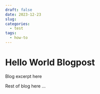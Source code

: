 ```yaml
---
draft: false
date: 2023-12-23
slug: 
categories:
  - test
tags:
  - how-to
---
```



# Hello World Blogpost

Blog excerpt here

<!-- more -->

Rest of blog here
...